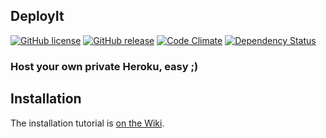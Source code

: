 ## DeployIt

[![GitHub license](https://img.shields.io/github/license/jbox-web/deploy-it.svg)](https://github.com/jbox-web/deploy-it/blob/master/LICENSE)
[![GitHub release](https://img.shields.io/github/release/jbox-web/deploy-it.svg)](https://github.com/jbox-web/deploy-it/releases/latest)
[![Code Climate](https://codeclimate.com/github/jbox-web/deploy-it.png)](https://codeclimate.com/github/jbox-web/deploy-it)
[![Dependency Status](https://gemnasium.com/jbox-web/deploy-it.svg)](https://gemnasium.com/jbox-web/deploy-it)

### Host your own private Heroku, easy ;)

## Installation

The installation tutorial is [on the Wiki](https://github.com/jbox-web/deploy-it/wiki).
